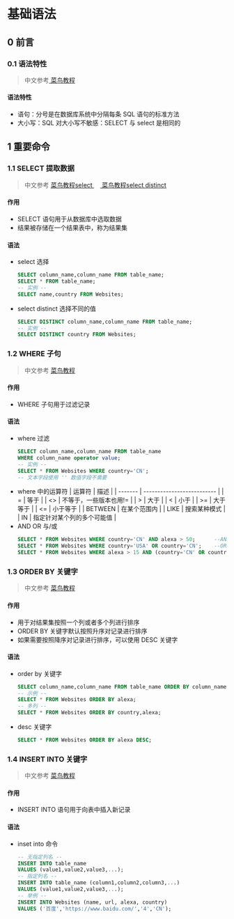 <link rel=stylesheet href=style.css>
<h1> 基础语法 </h1>
<h2> 0 前言 </h2>
<h3> 0.1 语法特性 </h3>

> 中文参考<a href=https://www.runoob.com/sql/sql-syntax.html> 菜鸟教程 </a>

<h4> 语法特性 </h4>

  - 语句：分号是在数据库系统中分隔每条 SQL 语句的标准方法
  - 大小写：SQL 对大小写不敏感：SELECT 与 select 是相同的

<h2> 1 重要命令 </h2>
<h3> 1.1 SELECT 提取数据 </h3>

> 中文参考 <a href=https://www.runoob.com/sql/sql-select.html> 菜鸟教程select </a>　<a href=https://www.runoob.com/sql/sql-distinct.html> 菜鸟教程select distinct </a>

<h4> 作用 </h4>

  - SELECT 语句用于从数据库中选取数据
  - 结果被存储在一个结果表中，称为结果集

<h4> 语法 </h4>

  - select 选择
    ```SQL
    SELECT column_name,column_name FROM table_name;
    SELECT * FROM table_name;
    -- 实例 --
    SELECT name,country FROM Websites;
    ```
  - select distinct 选择不同的值
    ```SQL
    SELECT DISTINCT column_name,column_name FROM table_name;
    -- 实例 --
    SELECT DISTINCT country FROM Websites;
    ```

<h3> 1.2 WHERE 子句  </h3>

> 中文参考 <a href=https://www.runoob.com/sql/sql-where.html> 菜鸟教程 </a>

<h4> 作用 </h4>

  - WHERE 子句用于过滤记录

<h4> 语法 </h4>

  - where 过滤
    ```SQL
    SELECT column_name,column_name FROM table_name
    WHERE column_name operator value;
    -- 实例 --
    SELECT * FROM Websites WHERE country='CN';
    -- 文本字段使用 '' 数值字段不需要
    ```
  - where 中的运算符
    | 运算符  | 描述                       |
    | ------- | -------------------------- |
    | =       | 等于                       |
    | <>      | 不等于，一些版本也用!=     |
    | >       | 大于                       |
    | <       | 小于                       |
    | >=      | 大于等于                   |
    | <=      | 小于等于                   |
    | BETWEEN | 在某个范围内               |
    | LIKE    | 搜索某种模式               |
    | IN      | 指定针对某个列的多个可能值 |
  - AND OR 与/或
    ```SQL
    SELECT * FROM Websites WHERE country='CN' AND alexa > 50;      --AND 与运算
    SELECT * FROM Websites WHERE country='USA' OR country='CN';    --OR 或运算
    SELECT * FROM Websites WHERE alexa > 15 AND (country='CN' OR country='USA');  --复合运算
    ```

<h3> 1.3 ORDER BY 关键字  </h3>

> 中文参考 <a href=https://www.runoob.com/sql/sql-orderby.html> 菜鸟教程 </a>

<h4> 作用 </h4>

  - 用于对结果集按照一个列或者多个列进行排序
  - ORDER BY 关键字默认按照升序对记录进行排序
  - 如果需要按照降序对记录进行排序，可以使用 DESC 关键字

<h4> 语法 </h4>

  - order by 关键字
    ```SQL
    SELECT column_name,column_name FROM table_name ORDER BY column_name,column_name ASC|DESC;
    -- 示例 --
    SELECT * FROM Websites ORDER BY alexa;
    -- 多列 --
    SELECT * FROM Websites ORDER BY country,alexa;
    ```
  - desc 关键字
    ```SQL
    SELECT * FROM Websites ORDER BY alexa DESC;
    ```

<h3> 1.4 INSERT INTO 关键字  </h3>

> 中文参考 <a href=https://www.runoob.com/sql/sql-insert.html> 菜鸟教程 </a>

<h4> 作用 </h4>

  - INSERT INTO 语句用于向表中插入新记录

<h4> 语法 </h4>

  - inset into 命令
    ```SQL
    -- 无指定列名 --
    INSERT INTO table_name 
    VALUES (value1,value2,value3,...);
    -- 指定列名 --
    INSERT INTO table_name (column1,column2,column3,...)
    VALUES (value1,value2,value3,...);
    -- 举例 --
    INSERT INTO Websites (name, url, alexa, country)
    VALUES ('百度','https://www.baidu.com/','4','CN');
    ```